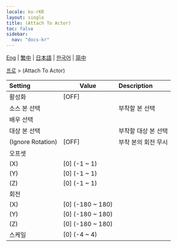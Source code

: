 ```yaml
---
locale: ko-rKR
layout: single
title: (Attach To Actor)
toc: false
sidebar:
  nav: "docs-kr"
---
```

[Eng](/dancexr/menu/2025.4/actor/attach_to_actor) | [繁中](/tw/dancexr/menu/2025.4/actor/attach_to_actor) | [日本語](/jp/dancexr/menu/2025.4/actor/attach_to_actor) | [한국어](/kr/dancexr/menu/2025.4/actor/attach_to_actor) | [简中](/zh/dancexr/menu/2025.4/actor/attach_to_actor)

[프로](../menu#프로) > (Attach To Actor)



| Setting | Value | Description |
| :--- | --- | :--- |
|<nobr>활성화</nobr>| [OFF] | 
|<nobr>소스 본 선택</nobr>|| 부착할 본 선택
|<nobr>배우 선택</nobr>|  |  |
|<nobr>대상 본 선택</nobr>|| 부착할 대상 본 선택
|<nobr>(Ignore Rotation)</nobr>| [OFF] | 부착 본의 회전 무시
|<nobr>오프셋</nobr>|| 
|<nobr>(X)</nobr>| [0] (-1 ~ 1) | 
|<nobr>(Y)</nobr>| [0] (-1 ~ 1) | 
|<nobr>(Z)</nobr>| [0] (-1 ~ 1) | 
|<nobr>회전</nobr>|| 
|<nobr>(X)</nobr>| [0] (-180 ~ 180) | 
|<nobr>(Y)</nobr>| [0] (-180 ~ 180) | 
|<nobr>(Z)</nobr>| [0] (-180 ~ 180) | 
|<nobr>스케일</nobr>| [0] (-4 ~ 4) | 
